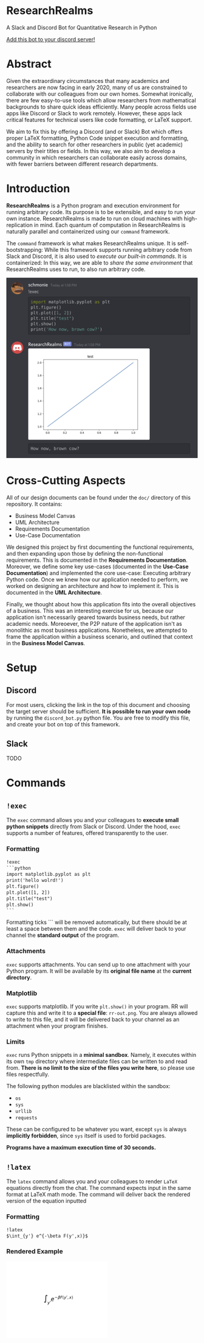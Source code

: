 # ResearchRealms
A Slack and Discord Bot for Quantitative Research in Python

[Add this bot to your discord server!](https://discordapp.com/api/oauth2/authorize?client_id=700004199844282369&permissions=593024&scope=bot)

# Abstract

Given the extraordinary circumstances that many academics and researchers are now facing in early 2020, many of us are constrained to collaborate with our colleagues from our own homes. Somewhat ironically, there are few easy-to-use tools which allow researchers from mathematical backgrounds to share quick ideas efficiently. Many people across fields use apps like Discord or Slack to work remotely. However, these apps lack critical features for technical users like code formatting, or LaTeX support.

 We aim to fix this by offering a Discord (and or Slack) Bot which offers proper LaTeX formatting, Python Code snippet execution and formatting, and the ability to search for other researchers in public (yet academic) servers by their titles or fields. In this way, we also aim to develop a community in which researchers can collaborate easily across domains, with fewer barriers between different research departments.

# Introduction

**ResearchRealms** is a Python program and execution environment for running arbitrary code. Its purpose is to be extensible, and easy to run your own instance. ResearchRealms is made to run on cloud machines with high-replication in mind. Each quantum of computation in ResearchRealms is naturally parallel and containerized using our `command` framework.

The `command` framework is what makes ResearchRealms unique. It is self-bootstrapping: While this framework supports running arbitrary code from Slack and Discord, it is also used to *execute our built-in commands*. It is containerized: In this way, we are able to *share the same environment* that ResearchRealms uses to run, to also run arbitrary code.

![Example Message](doc/example-message.png)

# Cross-Cutting Aspects

All of our design documents can be found under the `doc/` directory of this repository. It contains:

* Business Model Canvas
* UML Architecture
* Requirements Documentation
* Use-Case Documentation

We designed this project by first documenting the functional requirements, and then expanding upon those by defining the non-functional requirements. This is documented in the **Requirements Documentation**. Moreover, we define some key use-cases (documented in the **Use-Case Documentation**) and implemented the core use-case: Executing arbitrary Python code. Once we knew how our application needed to perform, we worked on designing an architecture and how to implement it. This is documented in the **UML Architecture**.

Finally, we thought about how this application fits into the overall objectives of a business. This was an interesting exercise for us, because our application isn't necessarily geared towards business needs, but rather academic needs. Moreoever, the P2P nature of the application isn't as monolithic as most business applications. Nonetheless, we attempted to frame the application within a business scenario, and outlined that context in the **Business Model Canvas**.

# Setup

## Discord
For most users, clicking the link in the top of this document and choosing the target server should be sufficient. **It is possible to run your own node** by running the `discord_bot.py` python file. You are free to modify this file, and create your bot on top of this framework.

## Slack
TODO

# Commands 

## `!exec`

The `exec` command allows you and your colleagues to **execute small python snippets** directly
from Slack or Discord. Under the hood, `exec` supports a number of features, offered transparently
to the user.

### Formatting

    !exec
    ```python
    import matplotlib.pyplot as plt
    print('hello wolrd!')
    plt.figure()
    plt.plot([1, 2])
    plt.title("test")
    plt.show()
    ```
Formatting ticks \`\`\` will be removed automatically, but there should be at least a space between
them and the code. `exec` will deliver back to your channel the **standard output** of the program.

### Attachments

`exec` supports attachments. You can send up to one attachment with your Python
program. It will be available by its **original file name** at the **current directory**.

### Matplotlib

`exec` supports matplotlib. If you write `plt.show()` in your program. RR will capture this and
write it to a **special file**: `rr-out.png`. You are always allowed to write to this file, and
it will be delivered back to your channel as an attachment when your program finishes.

### Limits

`exec` runs Python snippets in a **minimal sandbox**. Namely, it executes within its own `tmp`
directory where intermediate files can be written to and read from. **There is no limit to the
size of the files you write here**, so please use files respectfully.

The following python modules are blacklisted within the sandbox:

* `os`
* `sys`
* `urllib`
* `requests`

These can be configured to be whatever you want, except `sys` is always **implicitly forbidden**,
since `sys` itself is used to forbid packages.

**Programs have a maximum execution time of 30 seconds.** 

## `!latex`

The `latex` command allows you and your colleagues to render `LaTeX` equations directly from the chat. The command
expects input in the same format at LaTeX math mode. The command will deliver back the rendered version of the equation
inputted

### Formatting

    !latex
    $\int_{y'} e^{-\beta F(y',x)}$
    
### Rendered Example 

<img src="doc/example-latex.png" height="200px">

